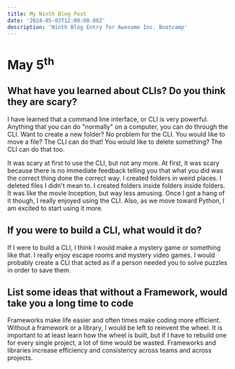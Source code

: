 ```yaml
---
title: My Ninth Blog Post
date: '2024-05-03T12:00:00.00Z'
description: 'Ninth Blog Entry for Awesome Inc. Bootcamp'
---
```


# May 5<sup>th</sup> #


## What have you learned about CLIs? Do you think they are scary? ##

I have learned that a command line interface, or CLI is very powerful. Anything that you can do "normally" on a computer, you can do through the CLI. Want to create a new folder? No problem for the CLI. You would like to move a file? The CLI can do that! You would like to delete something? The CLI can do that too.

It was scary at first to use the CLI, but not any more. At first, it was scary because there is no immediate feedback telling you that what you did was the correct thing done the correct way. I created folders in weird places. I deleted files I didn't mean to. I created folders inside folders inside folders. It was like the movie Inception, but way less amusing. Once I got a hang of it though, I really enjoyed using the CLI. Also, as we move toward Python, I am excited to start using it more. 

## If you were to build a CLI, what would it do? ##

If I were to build a CLI, I think I would make a mystery game or something like that. I really enjoy escape rooms and mystery video games. I would probably create a CLI that acted as if a person needed you to solve puzzles in order to save them.

## List some ideas that without a Framework, would take you a long time to code ##

Frameworks make life easier and often times make coding more efficient. Without a framework or a library, I would be left to reinvent the wheel. It is important to at least learn how the wheel is built, but if I have to rebuild one for every single project, a lot of time would be wasted. Frameworks and libraries increase efficiency and consistency across teams and across projects. 